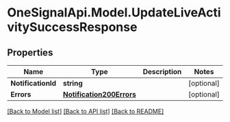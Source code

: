 # OneSignalApi.Model.UpdateLiveActivitySuccessResponse

## Properties

Name | Type | Description | Notes
------------ | ------------- | ------------- | -------------
**NotificationId** | **string** |  | [optional] 
**Errors** | [**Notification200Errors**](Notification200Errors.md) |  | [optional] 

[[Back to Model list]](../README.md#documentation-for-models) [[Back to API list]](../README.md#documentation-for-api-endpoints) [[Back to README]](../README.md)

